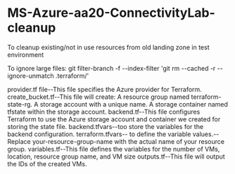 # MS-Azure-aa20-ConnectivityLab-cleanup
To cleanup existing/not in use resources from old landing zone in test environment

To ignore large files:
git filter-branch -f --index-filter 'git rm --cached -r --ignore-unmatch .terraform/'

provider.tf file--This file specifies the Azure provider for Terraform.
create_bucket.tf--This file will create:
A resource group named terraform-state-rg.
A storage account with a unique name.
A storage container named tfstate within the storage account.
backend.tf--This file configures Terraform to use the Azure storage account and container we created for storing the state file.
backend.tfvars--too store the variables for the backend configuration.
terraform.tfvars-- to define the variable values.--Replace your-resource-group-name with the actual name of your resource group.
variables.tf--This file defines the variables for the number of VMs, location, resource group name, and VM size
outputs.tf--This file will output the IDs of the created VMs.